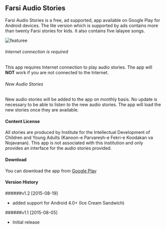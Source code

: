 ## Farsi Audio Stories 
Farsi Audio Stories is a free, ad supported, app available on Google Play for Android devices. The lite version which is supported by ads contains more than twenty Farsi stories for kids. It also contains five lalayee songs.

![featuree](https://raw.githubusercontent.com/dolatabadi/android/master/Farsi-Audio-Stories/screenshots/feature.png)

###### Internet connection is required
This app requires Internet connection to play audio stories. The app will **NOT** work if you are not connected to the Internet.

###### New Audio Stories
New audio stories will be added to the app on monthly basis. No update is necessary to be able to listen to the new audio stories. The app will load the new stories once they are available.

#### Content License
All stories are produced by Institute for the Intellectual Development of Children and Young Adults (Kanoon-e Parvaresh-e Fekri-e Koodakan va Nojavanan).
This app is not associated with this institution and only provides an interface for the audio stories provided.

#### Download
You can download the app from [Google Play](https://play.google.com/store/apps/details?id=com.dolatabadi.audiostories)

#### Version History

######v1.2 [2015-08-19]
- added support for Android 4.0+ (Ice Cream Sandwich)

######v1.1 [2015-08-05]
- Initial release
